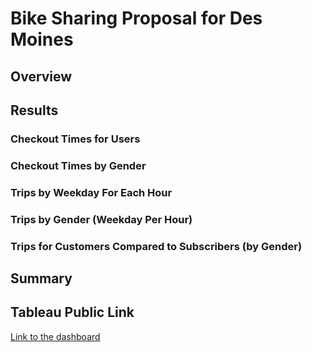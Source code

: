 # Bike Sharing Proposal for Des Moines

## Overview


## Results

### Checkout Times for Users

### Checkout Times by Gender

### Trips by Weekday For Each Hour

### Trips by Gender (Weekday Per Hour)

### Trips for Customers Compared to Subscribers (by Gender)


## Summary

## Tableau Public Link
[Link to the dashboard](https://public.tableau.com/app/profile/jeremy3008/viz/NYCBikeshareChallenge_16411709534240/UserTripsbyGenderbyWeekday)

